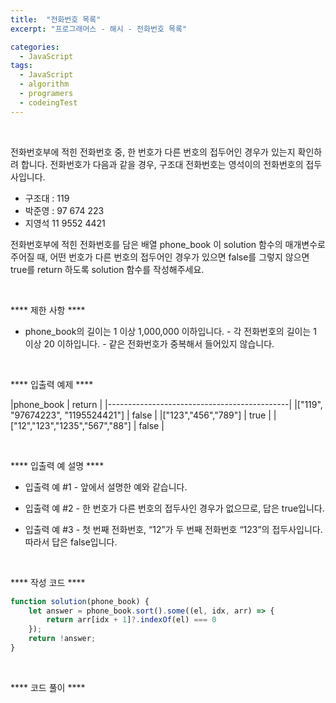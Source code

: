```yaml
---
title:  "전화번호 목록"
excerpt: "프로그래머스 - 해시 - 전화번호 목록"

categories:
  - JavaScript
tags: 
  - JavaScript
  - algorithm 
  - programers
  - codeingTest
---
```


<br/>

전화번호부에 적힌 전화번호 중, 한 번호가 다른 번호의 접두어인 경우가 있는지 확인하려 합니다.
전화번호가 다음과 같을 경우, 구조대 전화번호는 영석이의 전화번호의 접두사입니다.

 * 구조대 : 119
 * 박준영 : 97 674 223
 * 지영석 11 9552 4421

전화번호부에 적힌 전화번호를 담은 배열 phone_book 이 solution 함수의 매개변수로 주어질 때, 어떤 번호가 다른 번호의 접두어인 경우가 있으면 false를 그렇지 않으면 true를 return 하도록 solution 함수를 작성해주세요.

<br/>

 **** 제한 사항 ****

  * phone_book의 길이는 1 이상 1,000,000 이하입니다.
		-	각 전화번호의 길이는 1 이상 20 이하입니다.
		- 같은 전화번호가 중복해서 들어있지 않습니다.
  
<br/>

 **** 입출력 예제 ****

|phone_book													|	return 	|
|---------------------------------------------|
|["119", "97674223", "1195524421"]	|  false	| 
|["123","456","789"] 								|  true		| 
|["12","123","1235","567","88"]			|  false	| 

<br/>

 **** 입출력 예 설명 ****

 * 입출력 예 #1
		- 앞에서 설명한 예와 같습니다.

 * 입출력 예 #2
		- 한 번호가 다른 번호의 접두사인 경우가 없으므로, 답은 true입니다.

 * 입출력 예 #3
		- 첫 번째 전화번호, “12”가 두 번째 전화번호 “123”의 접두사입니다. 따라서 답은 false입니다.

<br/>


**** 작성 코드 ****

```javascript
function solution(phone_book) {
    let answer = phone_book.sort().some((el, idx, arr) => {
        return arr[idx + 1]?.indexOf(el) === 0
    });
    return !answer;
}
```

<br/>


**** 코드 풀이 ****